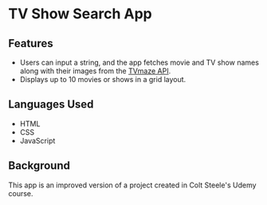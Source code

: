 # TV Show Search App

## Features
- Users can input a string, and the app fetches movie and TV show names along with their images from the [TVmaze API](https://www.tvmaze.com/api).
- Displays up to 10 movies or shows in a grid layout.

## Languages Used
- HTML
- CSS
- JavaScript

## Background
This app is an improved version of a project created in Colt Steele's Udemy course.